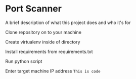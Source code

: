 # Port Scanner

A brief description of what this project does and who it's for


Clone repository on to your machine

Create virtualenv inside of directory 

Install requirements from requirements.txt

Run python script

Enter target machine IP address
`This is code`